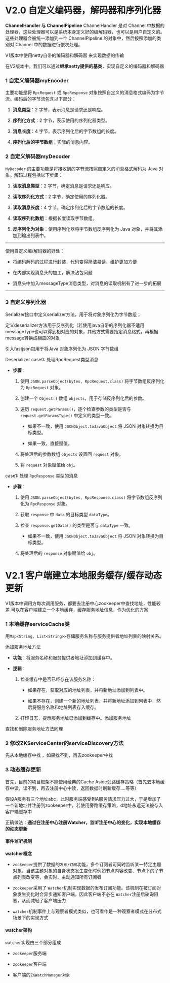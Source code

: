 # V2.0 自定义编码器，解码器和序列化器
**ChannelHandler 与 ChannelPipeline** ChannelHandler 是对 Channel 中数据的处理器，这些处理器可以是系统本身定义好的编解码器，也可以是用户自定义的。这些处理器会被统一添加到一个 ChannelPipeline 的对象中，然后按照添加的类别对 Channel 中的数据进行依次处理。

V1版本中使用netty自带的编码器和解码器 来实现数据的传输

在V2版本中，我们可以通过**继承netty提供的基类**，实现自定义的编码器和解码器

### 1 自定义编码器myEncoder
主要功能是将 `RpcRequest` 或 `RpcResponse` 对象按照自定义的消息格式编码为字节流。编码后的字节流包含以下部分：

1.  **消息类型**：2 字节，表示消息是请求还是响应。
    
2.  **序列化方式**：2 字节，表示使用的序列化器类型。
    
3.  **消息长度**：4 字节，表示序列化后的字节数组的长度。
    
4.  **序列化后的字节数组**：实际的消息内容。


### 2 自定义解码器myDecoder
`MyDecoder` 的主要功能是将接收到的字节流按照自定义的消息格式解码为 Java 对象。解码过程包括以下步骤：

1.  **读取消息类型**：2 字节，确定消息是请求还是响应。
    
2.  **读取序列化方式**：2 字节，确定使用的序列化器。
    
3.  **读取消息长度**：4 字节，确定序列化后的字节数组的长度。
    
4.  **读取序列化数组**：根据长度读取字节数组。
    
5.  **反序列化为对象**：使用序列化器将字节数组反序列化为 Java 对象，并将其添加到输出列表中。

---
使用自定义编/解码器的好处：
-  将编码解码的过程进行封装，代码变得简洁易读，维护更加方便
    

-   在内部实现消息头的加工，解决沾包问题
    

-   消息头中加入messageType消息类型，对消息的读取机制有了进一步的拓展
---
### 3 自定义序列化器

Serializer接口中定义serializer方法，用于将对象序列化为字节数组；

定义deserializer方法用于反序列化（若使用java自带的序列化器不适用messageType也可以得到相对应的对象，其他方式需要指定消息格式，再根据message转换成相应的对象


引入fastjson包用于将Java 对象序列化为 JSON 字节数组

Deserializer
case0: 处理RpcRequest类型消息
-   **步骤**：
    
    1.  使用 `JSON.parseObject(bytes, RpcRequest.class)` 将字节数组反序列化为 `RpcRequest` 对象。
        
    2.  创建一个 `Object[]` 数组 `objects`，用于存储反序列化后的参数。
        
    3.  遍历 `request.getParams()`，逐个检查参数的类型是否与 `request.getParamsType()` 中定义的类型一致。
        
        -   如果不一致，使用 `JSONObject.toJavaObject` 将 JSON 对象转换为目标类型。
            
        -   如果一致，直接赋值。
            
    4.  将处理后的参数数组 `objects` 设置回 `request` 对象。
        
    5.  将 `request` 对象赋值给 `obj`。

case1:  处理 `RpcResponse` 类型的消息
-   **步骤**：
    
    1.  使用 `JSON.parseObject(bytes, RpcResponse.class)` 将字节数组反序列化为 `RpcResponse` 对象。
        
    2.  获取 `response` 中 `data` 的目标类型 `dataType`。
        
    3.  检查 `response.getData()` 的类型是否与 `dataType` 一致。
        
        -   如果不一致，使用 `JSONObject.toJavaObject` 将 JSON 对象转换为目标类型。
            
    4.  将处理后的 `response` 对象赋值给 `obj`。


# V2.1 客户端建立本地服务缓存/缓存动态更新

V1版本中调用方每次调用服务，都要去注册中心zookeeper中查找地址，性能较差
可以在客户端建立一个本地缓存，缓存服务地址信息，作为优化的方案

### 1 本地缓存serviceCache类
用```Map<String, List<String>>```存储服务名称与服务提供者地址列表的映射关系。

添加服务地址方法
-   **功能**：将服务名称和服务提供者地址添加到缓存中。
    
-   **逻辑**：
    
    1.  检查缓存中是否已经存在该服务名称：
        
        -   如果存在，获取对应的地址列表，并将新地址添加到列表中。
            
        -   如果不存在，创建一个新的地址列表，并将新地址添加到列表中，然后将服务名称和地址列表存入缓存。
            
    2.  打印日志，提示服务地址已添加到缓存中。添加服务地址

查找和删除服务地址方法同理

### 2 **修改ZKServiceCenter的serviceDiscovery方法**
先从本地缓存中找 ，如果找不到，再去zookeeper中找

### 3 动态缓存更新
首先，目前的项目框架不能使用经典的Cache Aside旁路缓存策略（首先去本地缓存中读，读不到，再去注册中心中读，返回数据时刷新缓存....等等）

假设A服务有三个地址abc，此时服务端感受到A服务请求压力过大，于是增加了一个新地址并注册到zookeeper中，若使用旁路缓存策略，d地址永远无法被存入客户端缓存中

正确做法：**通过在注册中心注册Watcher，监听注册中心的变化，实现本地缓存的动态更新**

#### 事件监听机制

**watcher概念**

-   `zookeeper`提供了数据的`发布/订阅`功能，多个订阅者可同时监听某一特定主题对象，当该主题对象的自身状态发生变化时例如节点内容改变、节点下的子节点列表改变等，会实时、主动通知所有订阅者
    

-   `zookeeper`采用了 `Watcher`机制实现数据的发布订阅功能。该机制在被订阅对象发生变化时会异步通知客户端，因此客户端不必在 `Watcher`注册后轮询阻塞，从而减轻了客户端压力
    

-   `watcher`机制事件上与观察者模式类似，也可看作是一种观察者模式在分布式场景下的实现方式
    

#### watcher架构

`watcher`实现由三个部分组成

-   `zookeeper`服务端
    

-   `zookeeper`客户端
    

-   客户端的`ZKWatchManager对象`
<!--stackedit_data:
eyJoaXN0b3J5IjpbMTE4NzI0NzQwMiwtNDgzOTEzNjc1LC01MD
QwNjUwNjEsMTAwNzkzMDk1NV19
-->